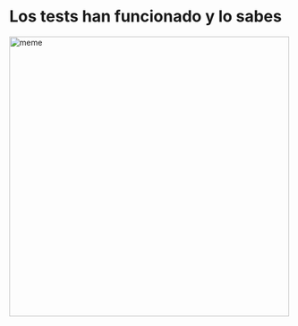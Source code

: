 <h1>Los tests han funcionado y lo sabes</h1> <img src="https://i.redd.it/43fejytqsjea1.jpg" alt="meme" width="500" height="500"></img>
